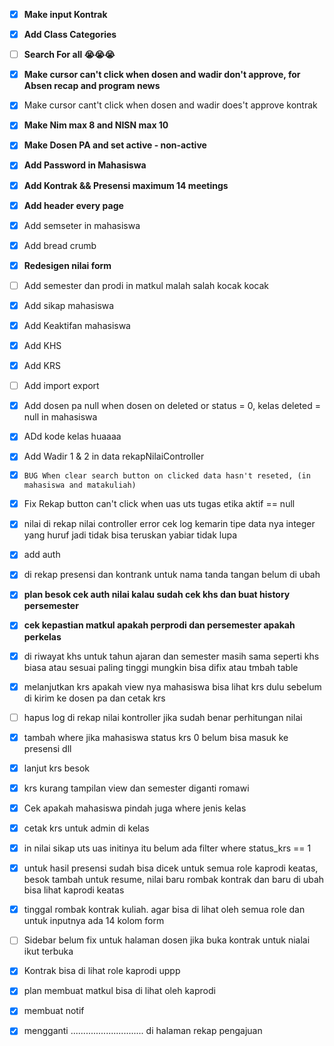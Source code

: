 - [x] **Make input Kontrak**
- [x] **Add Class Categories**
- [ ] **Search For all 😭😭😭**
- [x] **Make cursor can't click when dosen and wadir don't approve, for Absen recap and program news**
- [x] Make cursor cant't click when dosen and wadir does't approve kontrak
- [x] **Make Nim max 8 and NISN max 10**
- [x] **Make Dosen PA and set active - non-active**
- [x] **Add Password in Mahasiswa**
- [x] **Add Kontrak && Presensi maximum 14 meetings**
- [x] **Add header every page**
- [x] Add semseter in mahasiswa
- [x] Add bread crumb
- [x] **Redesigen nilai form** 
- [ ] Add semester dan prodi in matkul malah salah kocak kocak
- [x] Add sikap mahasiswa
- [x] Add Keaktifan mahasiswa
- [x] Add KHS
- [x] Add KRS
- [ ] Add import export 
- [x] Add dosen pa null when dosen on deleted or status = 0, kelas deleted = null in mahasiswa
- [x] ADd kode kelas huaaaa
- [x] Add Wadir 1 & 2 in data rekapNilaiController
- [x] `BUG When clear search button on clicked data hasn't reseted, (in mahasiswa and matakuliah) `

- [x] Fix Rekap button can't click when uas uts tugas etika aktif == null
- [x] nilai di rekap nilai controller error cek log kemarin tipe data nya integer yang huruf jadi tidak bisa teruskan yabiar tidak lupa
- [x] add auth

- [x] di rekap presensi  dan kontrank untuk nama tanda tangan belum di ubah
- [x] **plan besok cek auth nilai kalau sudah cek khs dan buat history persemester**
- [x]  **cek kepastian matkul apakah perprodi dan persemester apakah perkelas**
- [x] di riwayat khs untuk tahun ajaran dan semester masih sama seperti khs biasa atau sesuai paling tinggi mungkin bisa difix atau tmbah table
- [x] melanjutkan krs apakah view nya mahasiswa bisa lihat krs dulu sebelum di kirim ke dosen pa dan cetak krs
- [ ] hapus log di rekap nilai kontroller jika sudah benar perhitungan nilai
- [x] tambah where jika mahasiswa status krs 0 belum bisa masuk ke presensi dll
- [x] lanjut krs besok
- [x] krs kurang tampilan view dan semester diganti romawi
- [x] Cek apakah mahasiswa pindah juga where jenis kelas
- [x] cetak krs untuk admin di kelas 
- [x] in nilai sikap uts uas initinya itu belum ada filter where status_krs == 1
- [x] untuk hasil presensi sudah bisa dicek untuk semua role kaprodi keatas, besok tambah untuk resume, nilai baru rombak kontrak dan baru di ubah bisa lihat kaprodi keatas
- [x] tinggal rombak kontrak kuliah. agar bisa di lihat oleh semua role dan untuk inputnya ada 14 kolom form 
- [ ] Sidebar belum fix untuk halaman dosen jika buka kontrak untuk nialai ikut terbuka 
- [x] Kontrak bisa di lihat role kaprodi uppp
- [x] plan membuat matkul bisa di lihat oleh kaprodi
- [x] membuat notif 
- [x] mengganti ............................. di halaman rekap pengajuan
